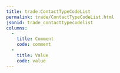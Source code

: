 ```yaml
---
title: trade:ContactTypeCodeList
permalink: trade/ContactTypeCodeList.html
jsonid: trade_contacttypecodelist
columns:
  - 
    title: Comment
    code: comment
  - 
    title: Value
    code: value
---
```


